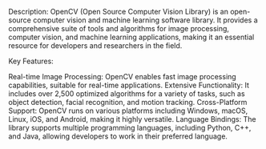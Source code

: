 Description:
OpenCV (Open Source Computer Vision Library) is an open-source computer vision and machine learning software library. It provides a comprehensive suite of tools and algorithms for image processing, computer vision, and machine learning applications, making it an essential resource for developers and researchers in the field.

Key Features:

Real-time Image Processing: OpenCV enables fast image processing capabilities, suitable for real-time applications.
Extensive Functionality: It includes over 2,500 optimized algorithms for a variety of tasks, such as object detection, facial recognition, and motion tracking.
Cross-Platform Support: OpenCV runs on various platforms including Windows, macOS, Linux, iOS, and Android, making it highly versatile.
Language Bindings: The library supports multiple programming languages, including Python, C++, and Java, allowing developers to work in their preferred language.
